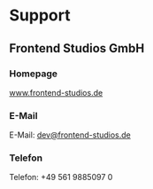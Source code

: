 # Support

## Frontend Studios GmbH

### Homepage
 
<a href="www.frontend-studios.de" target="_blank">www.frontend-studios.de</a>
 
### E-Mail
 
E-Mail: <a href="mailto:dev@frontend-studios.de">dev@frontend-studios.de</a>
 
### Telefon
 
Telefon: +49 561 9885097 0
